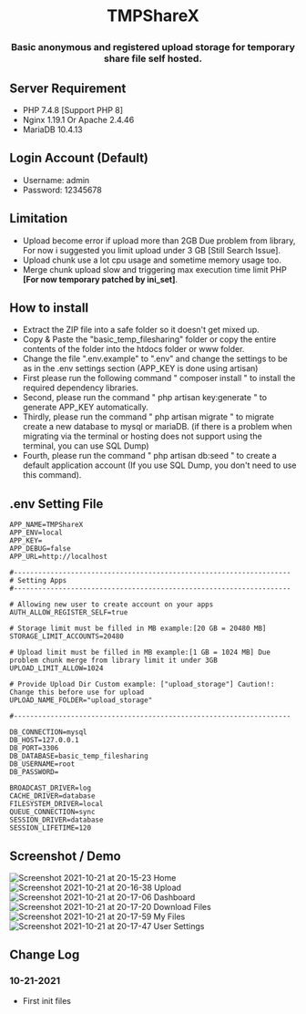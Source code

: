 <h1 align="center">TMPShareX</p>

<h3 align="center">Basic anonymous and registered upload storage for temporary share file self hosted.</h3>

## Server Requirement

- PHP 7.4.8 [Support PHP 8]
- Nginx 1.19.1 Or Apache 2.4.46
- MariaDB 10.4.13

## Login Account (Default)
- Username: admin
- Password: 12345678

## Limitation

-   Upload become error if upload more than 2GB Due problem from library, For now i suggested you limit upload under 3 GB [Still Search Issue].
-   Upload chunk use a lot cpu usage and sometime memory usage too.
-   Merge chunk upload slow and triggering max execution time limit PHP **[For now temporary patched by ini_set]**.

## How to install

- Extract the ZIP file into a safe folder so it doesn't get mixed up.
- Copy & Paste the "basic_temp_filesharing" folder or copy the entire contents of the folder into the htdocs folder or www folder.
- Change the file ".env.example" to ".env" and change the settings to be as in the .env settings section (APP_KEY is done using artisan)
- First please run the following command " composer install " to install the required dependency libraries.
- Second, please run the command " php artisan key:generate " to generate APP_KEY automatically.
- Thirdly, please run the command " php artisan migrate " to migrate create a new database to mysql or mariaDB. (if there is a problem when migrating via the terminal or hosting does not support using the terminal, you can use SQL Dump)
- Fourth, please run the command " php artisan db:seed " to create a default application account (If you use SQL Dump, you don't need to use this command).

## .env Setting File

```
APP_NAME=TMPShareX
APP_ENV=local
APP_KEY=
APP_DEBUG=false
APP_URL=http://localhost

#--------------------------------------------------------------------
# Setting Apps
#--------------------------------------------------------------------

# Allowing new user to create account on your apps
AUTH_ALLOW_REGISTER_SELF=true

# Storage limit must be filled in MB example:[20 GB = 20480 MB]
STORAGE_LIMIT_ACCOUNTS=20480

# Upload limit must be filled in MB example:[1 GB = 1024 MB] Due problem chunk merge from library limit it under 3GB
UPLOAD_LIMIT_ALLOW=1024

# Provide Upload Dir Custom example: ["upload_storage"] Caution!: Change this before use for upload
UPLOAD_NAME_FOLDER="upload_storage"

#--------------------------------------------------------------------

DB_CONNECTION=mysql
DB_HOST=127.0.0.1
DB_PORT=3306
DB_DATABASE=basic_temp_filesharing
DB_USERNAME=root
DB_PASSWORD=

BROADCAST_DRIVER=log
CACHE_DRIVER=database
FILESYSTEM_DRIVER=local
QUEUE_CONNECTION=sync
SESSION_DRIVER=database
SESSION_LIFETIME=120
```

## Screenshot / Demo

![Screenshot 2021-10-21 at 20-15-23 Home](https://user-images.githubusercontent.com/30236529/138286070-d7713a3c-44aa-4a67-b4be-99cc24f26285.png)
![Screenshot 2021-10-21 at 20-16-38 Upload](https://user-images.githubusercontent.com/30236529/138286167-811ec5c9-c5fd-44f2-a856-8ac3a256591f.png)
![Screenshot 2021-10-21 at 20-17-06 Dashboard](https://user-images.githubusercontent.com/30236529/138286197-de998a39-363f-43e5-8a91-12e7c1f26d5b.png)
![Screenshot 2021-10-21 at 20-17-20 Download Files](https://user-images.githubusercontent.com/30236529/138286234-a1ec7fd5-cdfe-4ac2-8794-30b5d51edc16.png)
![Screenshot 2021-10-21 at 20-17-59 My Files](https://user-images.githubusercontent.com/30236529/138286290-ccefb6c5-c2bc-42a5-97f7-429fc9912570.png)
![Screenshot 2021-10-21 at 20-17-47 User Settings](https://user-images.githubusercontent.com/30236529/138286306-3ccf1349-19b9-4ea4-a2b0-a30e6b5df12c.png)

## Change Log

### 10-21-2021
- First init files
